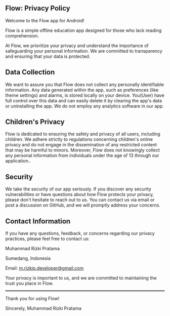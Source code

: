 ## Flow: Privacy Policy
Welcome to the Flow app for Android!

Flow is a simple offline education app designed for those who lack reading comprehension.

At Flow, we prioritize your privacy and understand the importance of safeguarding your personal information. We are committed to transparency and ensuring that your data is protected.

## Data Collection
We want to assure you that Flow does not collect any personally identifiable information. Any data generated within the app, such as preferences (like theme settings) and alarms, is stored locally on your device. You(User) have full control over this data and can easily delete it by clearing the app's data or uninstalling the app. We do not employ any analytics software in our app.

## Children's Privacy
Flow is dedicated to ensuring the safety and privacy of all users, including children. We adhere strictly to regulations concerning children's online privacy and do not engage in the dissemination of any restricted content that may be harmful to minors. Moreover, Flow does not knowingly collect any personal information from individuals under the age of 13 through our application..

## Security
We take the security of our app seriously. If you discover any security vulnerabilities or have questions about how Flow protects your privacy, please don't hesitate to reach out to us. You can contact us via email or post a discussion on GitHub, and we will promptly address your concerns.

## Contact Information
If you have any questions, feedback, or concerns regarding our privacy practices, please feel free to contact us:

Muhammad Rizki Pratama

Sumedang, Indonesia

Email: m.rizkip.developer@gmail.com

Your privacy is important to us, and we are committed to maintaining the trust you place in Flow.

 <hr style="border:1px solid gray">
 
Thank you for using Flow!

Sincerely,
Muhammad Rizki Pratama
